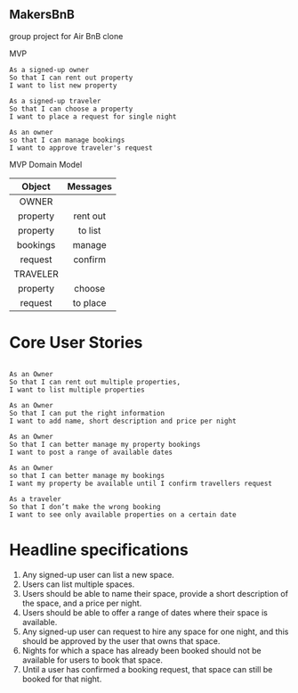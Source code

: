 ## MakersBnB
group project for Air BnB clone

MVP

```
As a signed-up owner
So that I can rent out property
I want to list new property

As a signed-up traveler
So that I can choose a property
I want to place a request for single night

As an owner
so that I can manage bookings
I want to approve traveler's request

```
MVP Domain Model

| Object           | Messages      |
|:----------------:|:-------------:|
|OWNER             |               |
| property         | rent out      |
| property         | to list       |
| bookings         | manage        |
| request          | confirm       |
| TRAVELER         |               |
| property         | choose        |
| request          | to place      |


# Core User Stories

```

As an Owner
So that I can rent out multiple properties,
I want to list multiple properties

As an Owner
So that I can put the right information
I want to add name, short description and price per night

As an Owner
So that I can better manage my property bookings
I want to post a range of available dates

As an Owner
so that I can better manage my bookings
I want my property be available until I confirm travellers request

As a traveler
So that I don’t make the wrong booking
I want to see only available properties on a certain date

```

# Headline specifications

1. Any signed-up user can list a new space.
2. Users can list multiple spaces.
3. Users should be able to name their space, provide a short description of the space, and a price per night.
4. Users should be able to offer a range of dates where their space is available.
5. Any signed-up user can request to hire any space for one night, and this should be approved by the user that owns that space.
6. Nights for which a space has already been booked should not be available for users to book that space.
7. Until a user has confirmed a booking request, that space can still be booked for that night.
